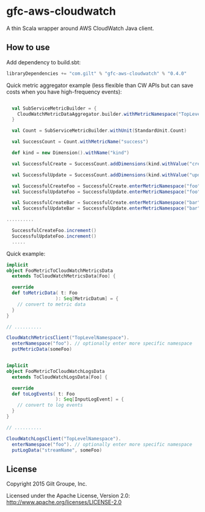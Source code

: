 # gfc-aws-cloudwatch

A thin Scala wrapper around AWS CloudWatch Java client.

## How to use

Add dependency to build.sbt:
```scala
libraryDependencies += "com.gilt" % "gfc-aws-cloudwatch" % "0.4.0"
```

Quick metric aggregator example
(less flexible than CW APIs but can save costs when you have high-frequency events):
```scala

  val SubServiceMetricBuilder = {
    CloudWatchMetricDataAggregator.builder.withMetricNamespace("TopLevelNamespace")
  }

  val Count = SubServiceMetricBuilder.withUnit(StandardUnit.Count)

  val SuccessCount = Count.withMetricName("success")

  def kind = new Dimension().withName("kind")

  val SuccessfulCreate = SuccessCount.addDimensions(kind.withValue("create"))

  val SuccessfulUpdate = SuccessCount.addDimensions(kind.withValue("update"))

  val SuccessfulCreateFoo = SuccessfulCreate.enterMetricNamespace("foo").start()
  val SuccessfulUpdateFoo = SuccessfulUpdate.enterMetricNamespace("foo").start()

  val SuccessfulCreateBar = SuccessfulCreate.enterMetricNamespace("bar").start()
  val SuccessfulUpdateBar = SuccessfulUpdate.enterMetricNamespace("bar").start()

..........

  SuccessfulCreateFoo.increment()
  SuccessfulUpdateFoo.increment()
  .....

```

Quick example:
```scala
implicit
object FooMetricToCloudWatchMetricsData
  extends ToCloudWatchMetricsData[Foo] {

  override
  def toMetricData( t: Foo
                  ): Seq[MetricDatum] = {
    // convert to metric data
  }
}

// ..........

CloudWatchMetricsClient("TopLevelNamespace").
  enterNamespace("foo"). // optionally enter more specific namespace
  putMetricData(someFoo)


implicit
object FooMetricToCloudWatchLogsData
  extends ToCloudWatchLogsData[Foo] {

  override
  def toLogEvents( t: Foo
                  ): Seq[InputLogEvent] = {
    // convert to log events
  }
}

// ..........

CloudWatchLogsClient("TopLevelNamespace").
  enterNamespace("foo"). // optionally enter more specific namespace
  putLogData("streamName", someFoo)

```

## License
Copyright 2015 Gilt Groupe, Inc.

Licensed under the Apache License, Version 2.0: http://www.apache.org/licenses/LICENSE-2.0
